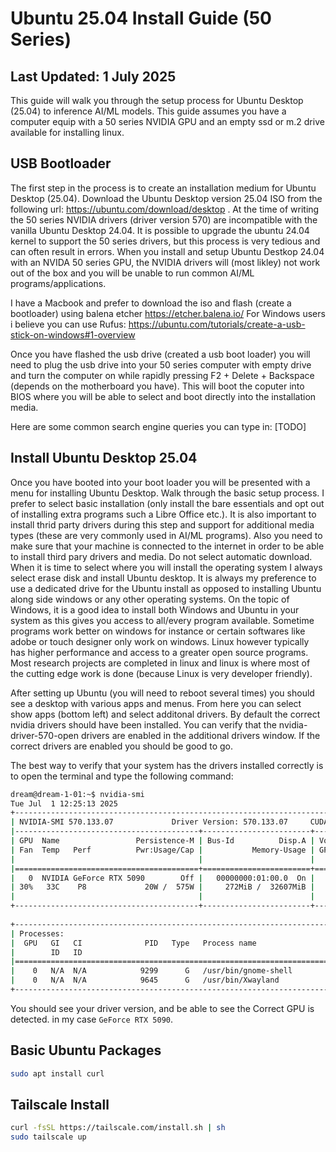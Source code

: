 # Ubuntu 25.04 Install Guide (50 Series)
## Last Updated: 1 July 2025

This guide will walk you through the setup process for Ubuntu Desktop (25.04) to inference AI/ML models. This guide assumes you have a computer equip with a 50 series NVIDIA GPU and an empty ssd or m.2 drive available for installing linux.

## USB Bootloader
The first step in the process is to create an installation medium for Ubuntu Desktop (25.04).  Download the Ubuntu Desktop version 25.04 ISO from the following url: https://ubuntu.com/download/desktop . At the time of writing the 50 series NVIDIA drivers (driver version 570) are incompatible with the vanilla Ubuntu Desktop 24.04. It is possible to upgrade the ubuntu 24.04 kernel to support the 50 series drivers, but this process is very tedious and can often result in errors. When you install and setup Ubuntu Destkop 24.04 with an NVIDA 50 series GPU, the NVIDIA drivers will (most likley) not work out of the box and you will be unable to run common AI/ML programs/applications.

I have a Macbook and prefer to download the iso and flash (create a bootloader) using balena etcher https://etcher.balena.io/
For Windows users i believe you can use Rufus: https://ubuntu.com/tutorials/create-a-usb-stick-on-windows#1-overview

Once you have flashed the usb drive (created a usb boot loader) you will need to plug the usb drive into your 50 series computer with empty drive and turn the computer on while rapidly pressing F2 + Delete + Backspace (depends on the motherboard you have). This will boot the coputer into BIOS where you will be able to select and boot directly into the installation media.

Here are some common search engine queries you can type in:
[TODO]

## Install Ubuntu Desktop 25.04
Once you have booted into your boot loader you will be presented with a menu for installing Ubuntu Desktop. Walk through the basic setup process. I prefer to select basic installation (only install the bare essentials and opt out of installing extra programs such a Libre Office etc.). It is also important to install thrid party drivers during this step and support for additional media types (these are very commonly used in AI/ML programs). Also you need to make sure that your machine is connected to the internet in order to be able to install third pary drivers and media. Do not select automatic download. When it is time to select where you will install the operating system I always select erase disk and install Ubuntu desktop. It is always my preference to use a dedicated drive for the Ubuntu install as opposed to installing Ubuntu along side windows or any other operating systems. On the topic of Windows, it is a good idea to install both Windows and Ubuntu in your system as this gives you access to all/every program available. Sometime programs work better on windows for instance or certain softwares like adobe or touch designer only work on windows. Linux however typically has higher performance and access to a greater open source programs. Most research projects are completed in linux and linux is where most of the cutting edge work is done (because Linux is very developer friendly). 

After setting up Ubuntu (you will need to reboot several times) you should see a desktop with various apps and menus. From here you can select show apps (bottom left) and select additonal drivers. By default the correct nvidia drivers should have been installed. You can verify that the nvidia-driver-570-open drivers are enabled in the additional drivers window. If the correct drivers are enabled you should be good to go.

The best way to verify that your system has the drivers installed correctly is to open the terminal and type the following command:

```bash
dream@dream-1-01:~$ nvidia-smi
Tue Jul  1 12:25:13 2025       
+-----------------------------------------------------------------------------------------+
| NVIDIA-SMI 570.133.07             Driver Version: 570.133.07     CUDA Version: 12.8     |
|-----------------------------------------+------------------------+----------------------+
| GPU  Name                 Persistence-M | Bus-Id          Disp.A | Volatile Uncorr. ECC |
| Fan  Temp   Perf          Pwr:Usage/Cap |           Memory-Usage | GPU-Util  Compute M. |
|                                         |                        |               MIG M. |
|=========================================+========================+======================|
|   0  NVIDIA GeForce RTX 5090        Off |   00000000:01:00.0  On |                  N/A |
| 30%   33C    P8             20W /  575W |     272MiB /  32607MiB |      0%      Default |
|                                         |                        |                  N/A |
+-----------------------------------------+------------------------+----------------------+
                                                                                         
+-----------------------------------------------------------------------------------------+
| Processes:                                                                              |
|  GPU   GI   CI              PID   Type   Process name                        GPU Memory |
|        ID   ID                                                               Usage      |
|=========================================================================================|
|    0   N/A  N/A            9299      G   /usr/bin/gnome-shell                    226MiB |
|    0   N/A  N/A            9645      G   /usr/bin/Xwayland                         9MiB |
+-----------------------------------------------------------------------------------------+
```

You should see your driver version, and be able to see the Correct GPU is detected. in my case `GeForce RTX 5090`.

## Basic Ubuntu Packages

```bash
sudo apt install curl
```

## Tailscale Install
```bash
curl -fsSL https://tailscale.com/install.sh | sh
sudo tailscale up
```
